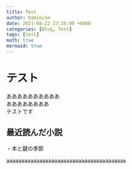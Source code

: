 ```yaml
---
title: Test
author: Daminism
date: 2021-08-22 23:16:00 +0900
categories: [Blog, Test]
tags: [test]
math: true
mermaid: true
---
```


# テスト  
ああああああああああ  
ああああああああ  
テストです

## 最近読んだ小説
・本と鍵の季節

aaaaaaaaaaaaaaaaaaaaaaaaaaaaaaaaaaaaaaaa